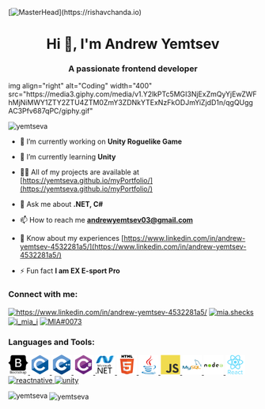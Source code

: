 [![MasterHead](https://1.bp.blogspot.com/-7A4WynwLsM...)](https://rishavchanda.io)
<h1 align="center">Hi 👋, I'm Andrew Yemtsev</h1>
<h3 align="center">A passionate frontend developer</h3>
img align="right" alt="Coding" width="400" src="https://media3.giphy.com/media/v1.Y2lkPTc5MGI3NjExZmQyYjEwZWFhMjNiMWY1ZTY2ZTU4ZTM0ZmY3ZDNkYTExNzFkODJmYiZjdD1n/qgQUggAC3Pfv687qPC/giphy.gif"

<p align="left"> <img src="https://komarev.com/ghpvc/?username=yemtseva&label=Profile%20views&color=0e75b6&style=flat" alt="yemtseva" /> </p>

- 🔭 I’m currently working on **Unity Roguelike Game**

- 🌱 I’m currently learning **Unity**

- 👨‍💻 All of my projects are available at [https://yemtseva.github.io/myPortfolio/](https://yemtseva.github.io/myPortfolio/)

- 💬 Ask me about **.NET, C#**

- 📫 How to reach me **andrewyemtsev03@gmail.com**

- 📄 Know about my experiences [https://www.linkedin.com/in/andrew-yemtsev-4532281a5/](https://www.linkedin.com/in/andrew-yemtsev-4532281a5/)

- ⚡ Fun fact **I am EX E-sport Pro**

<h3 align="left">Connect with me:</h3>
<p align="left">
<a href="https://linkedin.com/in/https://www.linkedin.com/in/andrew-yemtsev-4532281a5/" target="blank"><img align="center" src="https://raw.githubusercontent.com/rahuldkjain/github-profile-readme-generator/master/src/images/icons/Social/linked-in-alt.svg" alt="https://www.linkedin.com/in/andrew-yemtsev-4532281a5/" height="30" width="40" /></a>
<a href="https://instagram.com/mia.shecks" target="blank"><img align="center" src="https://raw.githubusercontent.com/rahuldkjain/github-profile-readme-generator/master/src/images/icons/Social/instagram.svg" alt="mia.shecks" height="30" width="40" /></a>
<a href="https://www.leetcode.com/i_mia_i" target="blank"><img align="center" src="https://raw.githubusercontent.com/rahuldkjain/github-profile-readme-generator/master/src/images/icons/Social/leet-code.svg" alt="i_mia_i" height="30" width="40" /></a>
<a href="https://discord.gg/MIA#0073" target="blank"><img align="center" src="https://raw.githubusercontent.com/rahuldkjain/github-profile-readme-generator/master/src/images/icons/Social/discord.svg" alt="MIA#0073" height="30" width="40" /></a>
</p>

<h3 align="left">Languages and Tools:</h3>
<p align="left"> <a href="https://getbootstrap.com" target="_blank" rel="noreferrer"> <img src="https://raw.githubusercontent.com/devicons/devicon/master/icons/bootstrap/bootstrap-plain-wordmark.svg" alt="bootstrap" width="40" height="40"/> </a> <a href="https://www.cprogramming.com/" target="_blank" rel="noreferrer"> <img src="https://raw.githubusercontent.com/devicons/devicon/master/icons/c/c-original.svg" alt="c" width="40" height="40"/> </a> <a href="https://www.w3schools.com/cpp/" target="_blank" rel="noreferrer"> <img src="https://raw.githubusercontent.com/devicons/devicon/master/icons/cplusplus/cplusplus-original.svg" alt="cplusplus" width="40" height="40"/> </a> <a href="https://www.w3schools.com/cs/" target="_blank" rel="noreferrer"> <img src="https://raw.githubusercontent.com/devicons/devicon/master/icons/csharp/csharp-original.svg" alt="csharp" width="40" height="40"/> </a> <a href="https://dotnet.microsoft.com/" target="_blank" rel="noreferrer"> <img src="https://raw.githubusercontent.com/devicons/devicon/master/icons/dot-net/dot-net-original-wordmark.svg" alt="dotnet" width="40" height="40"/> </a> <a href="https://www.w3.org/html/" target="_blank" rel="noreferrer"> <img src="https://raw.githubusercontent.com/devicons/devicon/master/icons/html5/html5-original-wordmark.svg" alt="html5" width="40" height="40"/> </a> <a href="https://www.java.com" target="_blank" rel="noreferrer"> <img src="https://raw.githubusercontent.com/devicons/devicon/master/icons/java/java-original.svg" alt="java" width="40" height="40"/> </a> <a href="https://developer.mozilla.org/en-US/docs/Web/JavaScript" target="_blank" rel="noreferrer"> <img src="https://raw.githubusercontent.com/devicons/devicon/master/icons/javascript/javascript-original.svg" alt="javascript" width="40" height="40"/> </a> <a href="https://www.mysql.com/" target="_blank" rel="noreferrer"> <img src="https://raw.githubusercontent.com/devicons/devicon/master/icons/mysql/mysql-original-wordmark.svg" alt="mysql" width="40" height="40"/> </a> <a href="https://nodejs.org" target="_blank" rel="noreferrer"> <img src="https://raw.githubusercontent.com/devicons/devicon/master/icons/nodejs/nodejs-original-wordmark.svg" alt="nodejs" width="40" height="40"/> </a> <a href="https://reactjs.org/" target="_blank" rel="noreferrer"> <img src="https://raw.githubusercontent.com/devicons/devicon/master/icons/react/react-original-wordmark.svg" alt="react" width="40" height="40"/> </a> <a href="https://reactnative.dev/" target="_blank" rel="noreferrer"> <img src="https://reactnative.dev/img/header_logo.svg" alt="reactnative" width="40" height="40"/> </a> <a href="https://unity.com/" target="_blank" rel="noreferrer"> <img src="https://www.vectorlogo.zone/logos/unity3d/unity3d-icon.svg" alt="unity" width="40" height="40"/> </a> </p>

<p><img align="left" src="https://github-readme-stats.vercel.app/api/top-langs?username=yemtseva&show_icons=true&locale=en&layout=compact" alt="yemtseva" /></p>

<p>&nbsp;<img align="center" src="https://github-readme-stats.vercel.app/api?username=yemtseva&show_icons=true&locale=en" alt="yemtseva" /></p>
